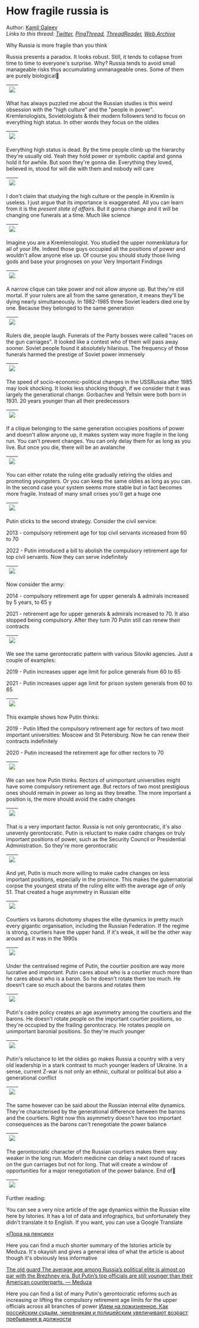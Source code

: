 # How fragile russia is

Author: [Kamil Galeev](https://twitter.com/kamilkazani)  
*Links to this thread: [Twitter](https://twitter.com/kamilkazani/status/1530639039383994372), [PingThread](https://pingthread.com/thread/1530639039383994372), [ThreadReader](https://threadreaderapp.com/thread/1530639039383994372.html), [Web Archive](https://web.archive.org/web/*/https://twitter.com/kamilkazani/status/1530639039383994372)*

Why Russia is more fragile than you think

Russia presents a paradox. It looks robust. Still, it tends to collapse from time to time to everyone's surprise. Why? Russia tends to avoid small manageable risks thus accumulating unmanageable ones. Some of them are purely biological🧵

| [![](https://pbs.twimg.com/media/FT3sGAtUYAEvDQF.jpg)](https://pbs.twimg.com/media/FT3sGAtUYAEvDQF.jpg) |
| :-: |

What has always puzzled me about the Russian studies is this weird obsession with the "high culture" and the "people in power". Kremlenologists, Sovietologists & their modern followers tend to focus on everything high status. In other words they focus on the oldies

| [![](https://pbs.twimg.com/media/FT3sGSZVIAASDh8.jpg)](https://pbs.twimg.com/media/FT3sGSZVIAASDh8.jpg) |
| :-: |

Everything high status is dead. By the time people climb up the hierarchy they're usually old. Yeah they hold power or symbolic capital and gonna hold it for awhile. But soon they're gonna die. Everything they loved, believed in, stood for will die with them and nobody will care

| [![](https://pbs.twimg.com/media/FT3sGqOUcAAkKJq.jpg)](https://pbs.twimg.com/media/FT3sGqOUcAAkKJq.jpg) |
| :-: |

I don't claim that studying the high culture or the people in Kremlin is useless. I just argue that its importance is exaggerated. All you can learn from it is the *present state of affairs*. But it gonna change and it will be changing one funerals at a time. Much like science

| [![](https://pbs.twimg.com/media/FT3sHEEUYAAtTTH.jpg)](https://pbs.twimg.com/media/FT3sHEEUYAAtTTH.jpg) |
| :-: |

Imagine you are a Kremlenologist. You studied the upper nomenklatura for all of your life. Indeed those guys occupied all the positions of power and wouldn't allow anyone else up. Of course you should study those living gods and base your prognoses on your Very Important Findings

| [![](https://pbs.twimg.com/media/FT3sHbhUcAAUv1j.jpg)](https://pbs.twimg.com/media/FT3sHbhUcAAUv1j.jpg) |
| :-: |

A narrow clique can take power and not allow anyone up. But they're still mortal. If your rulers are all from the same generation, it means they'll be dying nearly simultaneously. In 1982-1985 three Soviet leaders died one by one. Because they belonged to the same generation

| [![](https://pbs.twimg.com/media/FT3sHy9UUAAcW1d.jpg)](https://pbs.twimg.com/media/FT3sHy9UUAAcW1d.jpg) |
| :-: |

Rulers die, people laugh. Funerals of the Party bosses were called "races on the gun carriages". It looked like a contest who of them will pass away sooner. Soviet people found it absolutely hilarious. The frequency of those funerals harmed the prestige of Soviet power immensely

| [![](https://pbs.twimg.com/media/FT3sILzUEAIDKfJ.jpg)](https://pbs.twimg.com/media/FT3sILzUEAIDKfJ.jpg) |
| :-: |

The speed of socio-economic-political changes in the USSRussia after 1985 may look shocking. It looks less shocking though, if we consider that it was largely the generational change. Gorbachev and Yeltsin were both born in 1931. 20 years younger than all their predecessors

| [![](https://pbs.twimg.com/media/FT3sIjeVIAE4u8Z.jpg)](https://pbs.twimg.com/media/FT3sIjeVIAE4u8Z.jpg) |
| :-: |

If a clique belonging to the same generation occupies positions of power and doesn't allow anyone up, it makes system way more fragile in the long run. You can't prevent changes. You can only delay them for as long as you live. But once you die, there will be an avalanche

| [![](https://pbs.twimg.com/media/FT3sJBsUYAAkwME.jpg)](https://pbs.twimg.com/media/FT3sJBsUYAAkwME.jpg) |
| :-: |

You can either rotate the ruling elite gradually retiring the oldies and promoting youngsters. Or you can keep the same oldies as long as you can. In the second case your system seems more stable but in fact becomes more fragile. Instead of many small crises you'll get a huge one

| [![](https://pbs.twimg.com/media/FT3sJZLUYAEgYvD.jpg)](https://pbs.twimg.com/media/FT3sJZLUYAEgYvD.jpg) |
| :-: |

Putin sticks to the second strategy. Consider the civil service:

2013 - compulsory retirement age for top civil servants increased from 60 to 70

2022 - Putin introduced a bill to abolish the compulsory retirement age for top civil servants. Now they can serve indefinitely

| [![](https://pbs.twimg.com/media/FT3sJxhVsAAAjbK.jpg)](https://pbs.twimg.com/media/FT3sJxhVsAAAjbK.jpg) |
| :-: |

Now consider the army:

2014 - compulsory retirement age for upper generals & admirals increased by 5 years, to 65 y

2021 - retirement age for upper generals & admirals increased to 70. It also stopped being compulsory. After they turn 70 Putin still can renew their contracts

| [![](https://pbs.twimg.com/media/FT3sKOlUUAECiuE.jpg)](https://pbs.twimg.com/media/FT3sKOlUUAECiuE.jpg) |
| :-: |

We see the same gerontocratic pattern with various Siloviki agencies. Just a couple of examples:

2019 - Putin increases upper age limit for police generals from 60 to 65

2021 - Putin increases upper age limit for prison system generals from 60 to 65

| [![](https://pbs.twimg.com/media/FT3sKrIUEAApPT6.jpg)](https://pbs.twimg.com/media/FT3sKrIUEAApPT6.jpg) |
| :-: |

This example shows how Putin thinks:

2019 - Putin lifted the compulsory retirement age for rectors of two most important universities: Moscow and St Petersburg. Now he can renew their contracts indefinitely

2020 - Putin increased the retirement age for other rectors to 70

| [![](https://pbs.twimg.com/media/FT3sLIQUEAAsYQj.jpg)](https://pbs.twimg.com/media/FT3sLIQUEAAsYQj.jpg) |
| :-: |

We can see how Putin thinks. Rectors of unimportant universities might have some compulsory retirement age. But rectors of two most prestigious ones should remain in power as long as they breathe. The more important a position is, the more should avoid the cadre changes

| [![](https://pbs.twimg.com/media/FT3sLmZUAAAQW_1.jpg)](https://pbs.twimg.com/media/FT3sLmZUAAAQW_1.jpg) |
| :-: |

That is a very important factor. Russia is not only gerontocratic, it's also unevenly gerontocratic. Putin is reluctant to make cadre changes on truly important positions of power, such as the Security Council or Presidential Administration. So they're more gerontocratic

| [![](https://pbs.twimg.com/media/FT3sMkuVUAABmRl.jpg)](https://pbs.twimg.com/media/FT3sMkuVUAABmRl.jpg) |
| :-: |

And yet, Putin is much more willing to make cadre changes on less important positions, especially in the province. This makes the gubernatorial corpse the youngest strata of the ruling elite with the average age of only 51. That created a huge asymmetry in Russian elite

| [![](https://pbs.twimg.com/media/FT3sM6DVEAAdNBu.jpg)](https://pbs.twimg.com/media/FT3sM6DVEAAdNBu.jpg) |
| :-: |

Courtiers vs barons dichotomy shapes the elite dynamics in pretty much every gigantic organisation, including the Russian Federation. If the regime is strong, courtiers have the upper hand. If it's weak, it will be the other way around as it was in the 1990s

| [![](https://pbs.twimg.com/media/FT3sNTIVEAI4Wo7.jpg)](https://pbs.twimg.com/media/FT3sNTIVEAI4Wo7.jpg) |
| :-: |

Under the centralised regime of Putin, the courtier position are way more lucrative and important. Putin cares about who is a courtier much more than he cares about who is a baron. So he doesn't rotate them too much. He doesn't care so much about the barons and rotates them

| [![](https://pbs.twimg.com/media/FT3sNtYUsAEzCiH.jpg)](https://pbs.twimg.com/media/FT3sNtYUsAEzCiH.jpg) |
| :-: |

Putin's cadre policy creates an age asymmetry among the courtiers and the barons. He doesn't rotate people on the important courtier positions, so they're occupied by the frailing gerontocracy. He rotates people on unimportant baronial positions. So they're much younger

| [![](https://pbs.twimg.com/media/FT3sOG2VIAAUleZ.jpg)](https://pbs.twimg.com/media/FT3sOG2VIAAUleZ.jpg) |
| :-: |

Putin's reluctance to let the oldies go makes Russia a country with a very old leadership in a stark contrast to much younger leaders of Ukraine. In a sense, current Z-war is not only an ethnic, cultural or political but also a generational conflict

| [![](https://pbs.twimg.com/media/FT3sOc9UUAAkRLa.jpg)](https://pbs.twimg.com/media/FT3sOc9UUAAkRLa.jpg) |
| :-: |

The same however can be said about the Russian internal elite dynamics. They're characterised by the generational difference between the barons and the courtiers. Right now this asymmetry doesn't have too important consequences as the barons can't renegotiate the power balance

| [![](https://pbs.twimg.com/media/FT3sO1UVsAAD5aZ.jpg)](https://pbs.twimg.com/media/FT3sO1UVsAAD5aZ.jpg) |
| :-: |

The gerontocratic character of the Russian courtiers makes them way weaker in the long run. Modern medicine can delay a next round of races on the gun carriages but not for long. That will create a window of opportunities for a major renegotiation of the power balance. End of🧵

| [![](https://pbs.twimg.com/media/FT3sPoCVsAAJrWa.jpg)](https://pbs.twimg.com/media/FT3sPoCVsAAJrWa.jpg) |
| :-: |

Further reading:

You can see a very nice article of the age dynamics within the Russian elite here by Istories. It has a lot of data and infographics, but unfortunately they didn't translate it to English. If you want, you can use a Google Translate

[«Пора на пенсию»](https://istories.media/investigations/2022/01/31/pora-na-pensiyu/)

Here you can find a much shorter summary of the Istories article by Meduza. It's okayish and gives a general idea of what the article is about though it's obviously less informative

[The old guard The average age among Russia’s political elite is almost on par with the Brezhnev era. But Putin’s top officials are still younger than their American counterparts. — Meduza](https://meduza.io/en/feature/2022/01/31/the-old-guard)

Here you can find a list of many Putin's gerontocratic reforms such as increasing or lifting the compulsory retirement age limits for the upper officials across all branches of power [Идем на пожизненное. Как российским судьям, чиновникам и полицейским увеличивают возраст пребывания в должности](https://mbk-news.appspot.com/suzhet/idem-na-pozhiznennoe/)

